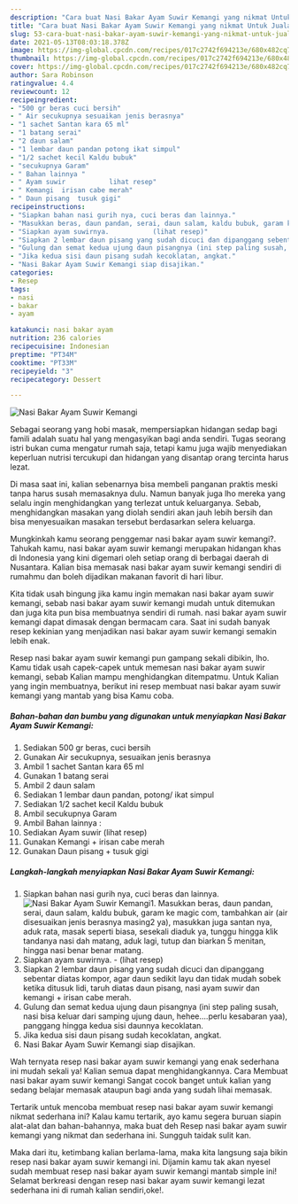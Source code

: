 ```yaml
---
description: "Cara buat Nasi Bakar Ayam Suwir Kemangi yang nikmat Untuk Jualan"
title: "Cara buat Nasi Bakar Ayam Suwir Kemangi yang nikmat Untuk Jualan"
slug: 53-cara-buat-nasi-bakar-ayam-suwir-kemangi-yang-nikmat-untuk-jualan
date: 2021-05-13T08:03:18.378Z
image: https://img-global.cpcdn.com/recipes/017c2742f694213e/680x482cq70/nasi-bakar-ayam-suwir-kemangi-foto-resep-utama.jpg
thumbnail: https://img-global.cpcdn.com/recipes/017c2742f694213e/680x482cq70/nasi-bakar-ayam-suwir-kemangi-foto-resep-utama.jpg
cover: https://img-global.cpcdn.com/recipes/017c2742f694213e/680x482cq70/nasi-bakar-ayam-suwir-kemangi-foto-resep-utama.jpg
author: Sara Robinson
ratingvalue: 4.4
reviewcount: 12
recipeingredient:
- "500 gr beras cuci bersih"
- " Air secukupnya sesuaikan jenis berasnya"
- "1 sachet Santan kara 65 ml"
- "1 batang serai"
- "2 daun salam"
- "1 lembar daun pandan potong ikat simpul"
- "1/2 sachet kecil Kaldu bubuk"
- "secukupnya Garam"
- " Bahan lainnya "
- " Ayam suwir           lihat resep"
- " Kemangi  irisan cabe merah"
- " Daun pisang  tusuk gigi"
recipeinstructions:
- "Siapkan bahan nasi gurih nya, cuci beras dan lainnya."
- "Masukkan beras, daun pandan, serai, daun salam, kaldu bubuk, garam ke magic com, tambahkan air (air disesuaikan jenis berasnya masing2 ya), masukkan juga santan nya, aduk rata, masak seperti biasa, sesekali diaduk ya, tunggu hingga klik tandanya nasi dah matang, aduk lagi, tutup dan biarkan 5 menitan, hingga nasi benar benar matang."
- "Siapkan ayam suwirnya.           (lihat resep)"
- "Siapkan 2 lembar daun pisang yang sudah dicuci dan dipanggang sebentar diatas kompor, agar daun sedikit layu dan tidak mudah sobek ketika ditusuk lidi, taruh diatas daun pisang, nasi ayam suwir dan kemangi + irisan cabe merah."
- "Gulung dan semat kedua ujung daun pisangnya (ini step paling susah, nasi bisa keluar dari samping ujung daun, hehee....perlu kesabaran yaa), panggang hingga kedua sisi daunnya kecoklatan."
- "Jika kedua sisi daun pisang sudah kecoklatan, angkat."
- "Nasi Bakar Ayam Suwir Kemangi siap disajikan."
categories:
- Resep
tags:
- nasi
- bakar
- ayam

katakunci: nasi bakar ayam 
nutrition: 236 calories
recipecuisine: Indonesian
preptime: "PT34M"
cooktime: "PT33M"
recipeyield: "3"
recipecategory: Dessert

---
```



![Nasi Bakar Ayam Suwir Kemangi](https://img-global.cpcdn.com/recipes/017c2742f694213e/680x482cq70/nasi-bakar-ayam-suwir-kemangi-foto-resep-utama.jpg)

Sebagai seorang yang hobi masak, mempersiapkan hidangan sedap bagi famili adalah suatu hal yang mengasyikan bagi anda sendiri. Tugas seorang istri bukan cuma mengatur rumah saja, tetapi kamu juga wajib menyediakan keperluan nutrisi tercukupi dan hidangan yang disantap orang tercinta harus lezat.

Di masa  saat ini, kalian sebenarnya bisa membeli panganan praktis meski tanpa harus susah memasaknya dulu. Namun banyak juga lho mereka yang selalu ingin menghidangkan yang terlezat untuk keluarganya. Sebab, menghidangkan masakan yang diolah sendiri akan jauh lebih bersih dan bisa menyesuaikan masakan tersebut berdasarkan selera keluarga. 



Mungkinkah kamu seorang penggemar nasi bakar ayam suwir kemangi?. Tahukah kamu, nasi bakar ayam suwir kemangi merupakan hidangan khas di Indonesia yang kini digemari oleh setiap orang di berbagai daerah di Nusantara. Kalian bisa memasak nasi bakar ayam suwir kemangi sendiri di rumahmu dan boleh dijadikan makanan favorit di hari libur.

Kita tidak usah bingung jika kamu ingin memakan nasi bakar ayam suwir kemangi, sebab nasi bakar ayam suwir kemangi mudah untuk ditemukan dan juga kita pun bisa membuatnya sendiri di rumah. nasi bakar ayam suwir kemangi dapat dimasak dengan bermacam cara. Saat ini sudah banyak resep kekinian yang menjadikan nasi bakar ayam suwir kemangi semakin lebih enak.

Resep nasi bakar ayam suwir kemangi pun gampang sekali dibikin, lho. Kamu tidak usah capek-capek untuk memesan nasi bakar ayam suwir kemangi, sebab Kalian mampu menghidangkan ditempatmu. Untuk Kalian yang ingin membuatnya, berikut ini resep membuat nasi bakar ayam suwir kemangi yang mantab yang bisa Kamu coba.

<!--inarticleads1-->

##### Bahan-bahan dan bumbu yang digunakan untuk menyiapkan Nasi Bakar Ayam Suwir Kemangi:

1. Sediakan 500 gr beras, cuci bersih
1. Gunakan  Air secukupnya, sesuaikan jenis berasnya
1. Ambil 1 sachet Santan kara 65 ml
1. Gunakan 1 batang serai
1. Ambil 2 daun salam
1. Sediakan 1 lembar daun pandan, potong/ ikat simpul
1. Sediakan 1/2 sachet kecil Kaldu bubuk
1. Ambil secukupnya Garam
1. Ambil  Bahan lainnya :
1. Sediakan  Ayam suwir           (lihat resep)
1. Gunakan  Kemangi + irisan cabe merah
1. Gunakan  Daun pisang + tusuk gigi




<!--inarticleads2-->

##### Langkah-langkah menyiapkan Nasi Bakar Ayam Suwir Kemangi:

1. Siapkan bahan nasi gurih nya, cuci beras dan lainnya.
<img src="https://img-global.cpcdn.com/steps/94bc99a02f715afa/160x128cq70/nasi-bakar-ayam-suwir-kemangi-langkah-memasak-1-foto.jpg" alt="Nasi Bakar Ayam Suwir Kemangi">1. Masukkan beras, daun pandan, serai, daun salam, kaldu bubuk, garam ke magic com, tambahkan air (air disesuaikan jenis berasnya masing2 ya), masukkan juga santan nya, aduk rata, masak seperti biasa, sesekali diaduk ya, tunggu hingga klik tandanya nasi dah matang, aduk lagi, tutup dan biarkan 5 menitan, hingga nasi benar benar matang.
1. Siapkan ayam suwirnya. -           (lihat resep)
1. Siapkan 2 lembar daun pisang yang sudah dicuci dan dipanggang sebentar diatas kompor, agar daun sedikit layu dan tidak mudah sobek ketika ditusuk lidi, taruh diatas daun pisang, nasi ayam suwir dan kemangi + irisan cabe merah.
1. Gulung dan semat kedua ujung daun pisangnya (ini step paling susah, nasi bisa keluar dari samping ujung daun, hehee....perlu kesabaran yaa), panggang hingga kedua sisi daunnya kecoklatan.
1. Jika kedua sisi daun pisang sudah kecoklatan, angkat.
1. Nasi Bakar Ayam Suwir Kemangi siap disajikan.




Wah ternyata resep nasi bakar ayam suwir kemangi yang enak sederhana ini mudah sekali ya! Kalian semua dapat menghidangkannya. Cara Membuat nasi bakar ayam suwir kemangi Sangat cocok banget untuk kalian yang sedang belajar memasak ataupun bagi anda yang sudah lihai memasak.

Tertarik untuk mencoba membuat resep nasi bakar ayam suwir kemangi nikmat sederhana ini? Kalau kamu tertarik, ayo kamu segera buruan siapin alat-alat dan bahan-bahannya, maka buat deh Resep nasi bakar ayam suwir kemangi yang nikmat dan sederhana ini. Sungguh taidak sulit kan. 

Maka dari itu, ketimbang kalian berlama-lama, maka kita langsung saja bikin resep nasi bakar ayam suwir kemangi ini. Dijamin kamu tak akan nyesel sudah membuat resep nasi bakar ayam suwir kemangi mantab simple ini! Selamat berkreasi dengan resep nasi bakar ayam suwir kemangi lezat sederhana ini di rumah kalian sendiri,oke!.

